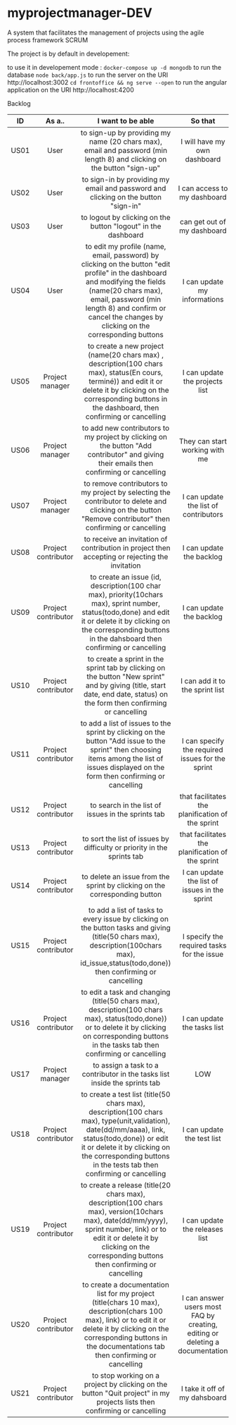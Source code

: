 # myprojectmanager-DEV
A system that facilitates the management of projects using the agile process framework SCRUM  

The project is by default in developement: 

to use it in developement mode :
  `docker-compose up -d mongodb` to run the database
  `node back/app.js` to run the server on the URI http://localhost:3002
  `cd frontoffice && ng serve --open` to run the angular application on the URI http://localhost:4200
  
Backlog

| ID | As a.. | I want to be able | So that | Priority | Difficulty | Sprint | Status |
| :-: | :-: | :-: | :-: | :-: | :-: | :-: | :-: |
| US01 | User | to sign-up by providing my name (20 chars max), email and password (min length 8) and clicking on the button "sign-up" | I will have my own dashboard | LOW | 1 | 1 | TODO |
| US02 | User | to sign-in by providing my email and password and clicking on the button "sign-in" | I can access to my dashboard | LOW | 3 | 1 | TODO |
| US03 | User | to logout by clicking on the button "logout" in the dashboard|  can get out of my dashboard | LOW | 1 | 1 | TODO |
| US04 | User | to edit my profile (name, email, password) by clicking on the button "edit profile" in the dashboard and modifying the fields (name(20 chars max), email, password (min length 8) and confirm or cancel the changes by clicking on the corresponding buttons | I can update my informations | LOW | 1 | 1 | TODO |
| US05 | Project manager | to create a new project (name(20 chars max) , description(100 chars max), status(En cours,  terminé)) and edit it or delete it by clicking on the corresponding buttons in the dashboard, then confirming or cancelling | I can update the projects list | HIGH | 1 | 1 | TODO |
| US06 | Project manager | to add new contributors to my project by clicking on the button "Add contributor" and giving their emails then confirming or cancelling | They can start working with me | LOW | 3 | 1 | TODO |
| US07 | Project manager | to remove contributors to my project by selecting the contributor to delete and clicking on the button "Remove contributor" then confirming or cancelling | I can update the list of contributors | LOW | 2 | 1 | TODO |
| US08 | Project contributor | to receive an invitation of contribution in project then accepting or rejecting the invitation | I can update the backlog | LOW | 2 | 1 | TODO |
| US09 | Project contributor | to create an issue (id, description(100 char max), priority(10chars max), sprint number, status(todo,done)  and edit it or delete it by clicking on the corresponding buttons in the dahsboard then confirming or cancelling | I can update the backlog | HIGH | 1 | 1 | TODO |
| US10 | Project contributor | to create a sprint in the sprint tab by clicking on the button "New sprint" and by giving (title, start date, end date, status) on the form then confirming or cancelling | I can add it to the sprint list | LOW | 2 | 2 | TODO |
| US11 | Project contributor | to add a list of issues to the sprint by clicking on the button "Add issue to the sprint" then choosing items among the list of issues displayed on the form then confirming or cancelling | I can specify the required issues for the sprint | LOW | 3 | 2 | TODO |
| US12 | Project contributor | to search in the list of issues in the sprints tab | that facilitates the planification of the sprint | LOW | 3 | 2 | TODO |
| US13 | Project contributor | to sort the list of issues by difficulty or priority in the sprints tab  | that facilitates the planification of the sprint | LOW | 3 | 2 | TODO |
| US14 | Project contributor | to delete an issue from the sprint by clicking on the corresponding button | I can update the list of issues in the sprint | LOW | 1 | 2 | TODO |
| US15 | Project contributor | to add a list of tasks to every issue by clicking on the button tasks and giving (title(50 chars max), description(100chars max), id_issue,status(todo,done)) then confirming or cancelling | I specify the required tasks for the issue | HIGH | 2 | 2 | TODO |
| US16 | Project contributor | to edit a task and changing (title(50 chars max), description(100 chars max), status(todo,done)) or to delete it by clicking on corresponding buttons in the tasks tab then confirming or cancelling | I can update the tasks list | HIGH | 1 | 2 | TODO |
| US17 | Project manager | to assign a task to a contributor in the tasks list inside the sprints tab | LOW | 1 | 2 | TODO |
| US18 | Project contributor | to create a test list (title(50 chars max), description(100 chars max), type(unit,validation), date(dd/mm/aaaa), link, status(todo,done)) or edit it or delete it by clicking on the corresponding buttons in the tests tab then confirming or cancelling | I can update the test list | LOW | 1 | 2 | TODO |
| US19 | Project contributor | to create a release (title(20 chars max), description(100 chars max), version(10chars max), date(dd/mm/yyyy), sprint number, link) or to edit it or delete it by clicking on the corresponding buttons then confirming or cancelling  | I can update the releases list | LOW | 1 | 3 | TODO |
| US20 | Project contributor | to create a documentation list for my project (title(chars 10 max), description(chars 100 max), link) or to edit it or delete it by clicking on the corresponding buttons in the documentations tab then confirming or cancelling | I can answer users most FAQ by creating, editing or deleting a documentation | LOW | 1 | 3 | TODO |
| US21 | Project contributor | to stop working on a project by clicking on the button "Quit project" in my projects lists then confirming or cancelling| I take it off of my dahsboard | LOW | 2 | 3 | TODO |

